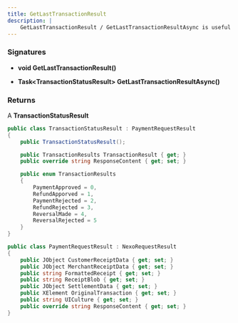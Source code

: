 ```yaml
---
title: GetLastTransactionResult
description: |
    GetLastTransactionResult / GetLastTransactionResultAsync is useful if the original payment or refund response is lost
---
```

### Signatures

*   **void GetLastTransactionResult()**

*   **Task\<TransactionStatusResult\> GetLastTransactionResultAsync()**

### Returns

A **TransactionStatusResult**

```c#
public class TransactionStatusResult : PaymentRequestResult
{
    public TransactionStatusResult();

    public TransactionResults TransactionResult { get; }
    public override string ResponseContent { get; set; }

    public enum TransactionResults
    {
        PaymentApproved = 0,
        RefundApporved = 1,
        PaymentRejected = 2,
        RefundRejected = 3,
        ReversalMade = 4,
        ReversalRejected = 5
    }
}
```

```c#
public class PaymentRequestResult : NexoRequestResult
{
    public JObject CustomerReceiptData { get; set; }
    public JObject MerchantReceiptData { get; set; }
    public string FormattedReceipt { get; set; }
    public string ReceiptBlob { get; set; }
    public JObject SettlementData { get; set; }
    public XElement OriginalTransaction { get; set; }
    public string UICulture { get; set; }
    public override string ResponseContent { get; set; }
}
```


[samplecustomerreceiptdata]: ./paymentasync/#customerreceiptdata---json-object
[samplereceiptblob]: ./paymentasync/#receiptblob---fast-forward-to-well-formatted-receipt-information
